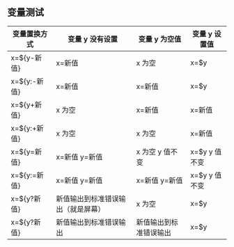 ## 变量测试

| 变量置换方式 | 变量 y 没有设置                    | 变量 y 为空值          | 变量 y 设置值 |
| ------------ | ---------------------------------- | ---------------------- | ------------- |
| x=${y-新值}  | x=新值                             | x 为空                 | x=$y          |
| x=${y:-新值} | x=新值                             | x=新值                 | x=$y          |
| x=${y+新值}  | x 为空                             | x=新值                 | x=新值        |
| x=${y:+新值} | x 为空                             | x 为空                 | x=新值        |
| x=${y=新值}  | x=新值 y=新值                      | x 为空 y 值不变        | x=$y y 值不变 |
| x=${y:=新值} | x=新值 y=新值                      | x=新值 y=新值          | x=$y y 值不变 |
| x=${y?新值}  | 新值输出到标准错误输出（就是屏幕） | x 为空                 | x=$y          |
| x=${y?新值}  | 新值输出到标准错误输出             | 新值输出到标准错误输出 | x=$y          |
